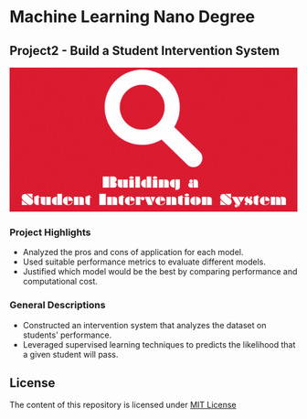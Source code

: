 # Machine Learning Nano Degree
## Project2 - Build a Student Intervention System
![alt text](https://github.com/ArthurLu/MLND.Project2/blob/master/Cover%20Picture.jpg "Project2 Cover Picture")

### Project Highlights
  * Analyzed the pros and cons of application for each model.
  * Used suitable performance metrics to evaluate different models.
  * Justified which model would be the best by comparing performance and computational cost.
  
### General Descriptions
  * Constructed an intervention system that analyzes the dataset on students' performance.
  * Leveraged supervised learning techniques to predicts the likelihood that a given student will pass.

## License
The content of this repository is licensed under [MIT License](https://github.com/ArthurLu/MLND.Project2/edit/master/LICENSE.txt)
